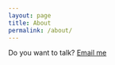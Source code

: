 ```yaml
---
layout: page
title: About
permalink: /about/
---
```


Do you want to talk? [Email me](mailto:joshuaokafor49@gmail.com) 
